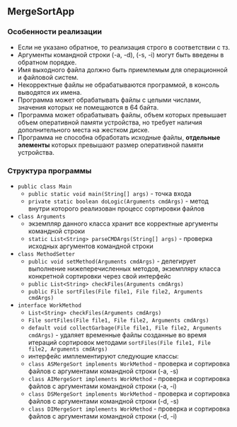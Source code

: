## MergeSortApp
 
### Особенности реализации
- Если не указано обратное, то реализация строго в соответствии с тз.
- Аргументы командной строки (-a, -d), (-s, -i) могут быть введены в обратном порядке.
- Имя выходного файла должно быть приемлемым для операционной и файловой систем.
- Некорректные файлы не обрабатываются программой, в консоль выводятся их имена.
- Программа может обрабатывать файлы с целыми числами, значения которых не помещаются в 64 байта.
- Программа может обрабатывать файлы, объем которых превышает объем оперативной памяти устройства, но требует наличия дополнительного места на жестком диске.
- Программа не способна обработать исходные файлы, **отдельные элементы** которых превышают размер оперативной памяти устройства.

### Структура программы
- `public class Main`
    - `public static void main(String[] args)` - точка входа
    - `private static boolean doLogic(Arguments cmdArgs)` - метод внутри которого реализован процесс сортировки файлов
- `class Arguments` 
    - экземпляр данного класса хранит все корректные аргументы командной строки
    - `static List<String> parseCMDArgs(String[] args)` - проверка исходных аргументов командной строки
- `class MethodSetter` 
    - `public void setMethod(Arguments cmdArgs)` - делегирует выполнение нижеперечисленных методов, экземпляру класса конкретной сортировки через свой интерфейс
    - `public List<String> checkFiles(Arguments cmdArgs)`
    - `public File sortFiles(File file1, File file2, Arguments cmdArgs)`
- `interface WorkMethod`
    - `List<String> checkFiles(Arguments cmdArgs)`
    - `File sortFiles(File file1, File file2, Arguments cmdArgs)`
    - `default void collectGarbage(File file1, File file2, Arguments cmdArgs)` - удаляет временные файлы созданные во время итераций сортировок методами `sortFiles(File file1, File file2, Arguments cmdArgs)`
    - интерфейс имплементируют следующие классы:
    - `class ASMergeSort implements WorkMethod` - проверка и сортировка файлов с аргументами командной строки (-a, -s)
    - `class AIMergeSort implements WorkMethod` - проверка и сортировка файлов с аргументами командной строки (-a, -i) 
    - `class DSMergeSort implements WorkMethod` - проверка и сортировка файлов с аргументами командной строки (-d, -s) 
    - `class DIMergeSort implements WorkMethod` - проверка и сортировка файлов с аргументами командной строки (-d, -i) 
